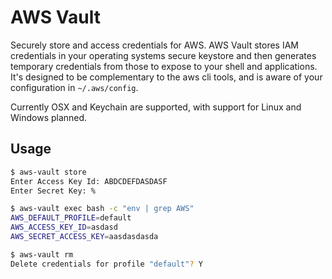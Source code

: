 AWS Vault
=========

Securely store and access credentials for AWS. AWS Vault stores IAM credentials in your operating systems secure keystore and then generates temporary credentials from those to expose to your shell and applications. It's designed to be complementary to the aws cli tools, and is aware of your configuration in `~/.aws/config`.

Currently OSX and Keychain are supported, with support for Linux and Windows planned.

Usage
-----

```bash
$ aws-vault store
Enter Access Key Id: ABDCDEFDASDASF
Enter Secret Key: %

$ aws-vault exec bash -c "env | grep AWS"
AWS_DEFAULT_PROFILE=default
AWS_ACCESS_KEY_ID=asdasd
AWS_SECRET_ACCESS_KEY=aasdasdasda

$ aws-vault rm
Delete credentials for profile "default"? Y
```



